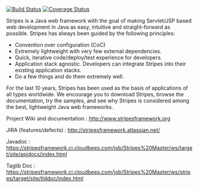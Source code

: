 [![Build Status](https://github.com/Chrono24/stripes/workflows/Test%20all%20JDKs%20on%20all%20OSes/badge.svg)](https://github.com/Chrono24/stripes/actions)
[![Coverage Status](https://codecov.io/gh/Chrono24/stripes/branch/main/graph/badge.svg)](https://codecov.io/gh/Chrono24/stripes)

Stripes is a Java web framework with the goal of making Servlet/JSP based web development in Java as easy, intuitive and straight-forward as possible. Stripes has always been guided by the following principles:

* Convention over configuration (CoC)
* Extremely lightweight with very few external dependencies.
* Quick, iterative code/deploy/test experience for developers.
* Application stack agnostic. Developers can integrate Stripes into their existing application stacks.
* Do a few things and do them extremely well.

For the last 10 years, Stripes has been used as the basis of applications of all types worldwide. We encourage you to download Stripes, browse the documentation, try the samples, and see why Stripes is considered among the best, lightweight Java web frameworks.

Project Wiki and documentation : http://www.stripesframework.org

JIRA (features/defects) : http://stripesframework.atlassian.net/

Javadoc : https://stripesframework.ci.cloudbees.com/job/Stripes%20Master/ws/target/site/apidocs/index.html

Taglib Doc : https://stripesframework.ci.cloudbees.com/job/Stripes%20Master/ws/stripes/target/site/tlddoc/index.html
 
